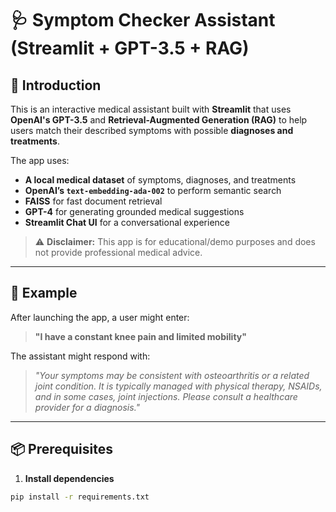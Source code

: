 # 🩺 Symptom Checker Assistant (Streamlit + GPT-3.5 + RAG)

## 📘 Introduction

This is an interactive medical assistant built with **Streamlit** that uses **OpenAI's GPT-3.5** and **Retrieval-Augmented Generation (RAG)** to help users match their described symptoms with possible **diagnoses and treatments**.

The app uses:
- **A local medical dataset** of symptoms, diagnoses, and treatments
- **OpenAI’s `text-embedding-ada-002`** to perform semantic search
- **FAISS** for fast document retrieval
- **GPT-4** for generating grounded medical suggestions
- **Streamlit Chat UI** for a conversational experience

> ⚠️ **Disclaimer:** This app is for educational/demo purposes and does not provide professional medical advice.

---

## 💬 Example

After launching the app, a user might enter:

> **"I have a constant knee pain and limited mobility"**

The assistant might respond with:

> _"Your symptoms may be consistent with osteoarthritis or a related joint condition. It is typically managed with physical therapy, NSAIDs, and in some cases, joint injections. Please consult a healthcare provider for a diagnosis."_

---

## 📦 Prerequisites

1. **Install dependencies**

```bash
pip install -r requirements.txt
